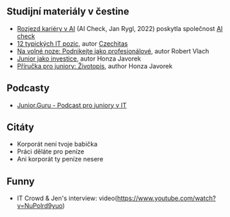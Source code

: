 ## Studijní materiály v čestine

- [Rozjezd kariéry v AI](Study%20Materials%20(in%20Czech)/Rozjezd%20kariéry%20v%20AI%20(AI%20Check%20-%20CTO%20Jan%20Rygl).pdf) (AI Check, Jan Rygl, 2022) poskytla společnost [AI check](https://www.aicheck.tech/cs)
- [12 typických IT pozic](https://itpozice.czechitas.cz/), autor [Czechitas](https://www.czechitas.cz/)
- [Na volné noze: Podnikejte jako profesionálové](https://www.databazeknih.cz/knihy/na-volne-noze-321161), autor Robert Vlach
- [Junior jako investice](https://speakerdeck.com/honzajavorek/junior-jako-investice-proc-je-mit-v-tymu-a-jak-je-zaucovat), autor Honza Javorek
- [Pří­ruč­ka pro ju­ni­o­ry: Životopis](https://junior.guru/handbook/cv/), author Honza Javorek

## Podcasty

- [Junior.Guru - Podcast pro juniory v IT](https://junior.guru/podcast/)

## Citáty
- Korporát není tvoje babička
- Práci děláte pro peníze
- Ani korporát ty peníze nesere

## Funny
- IT Crowd & Jen's interview: video(https://www.youtube.com/watch?v=NuPolrd9yuo)
